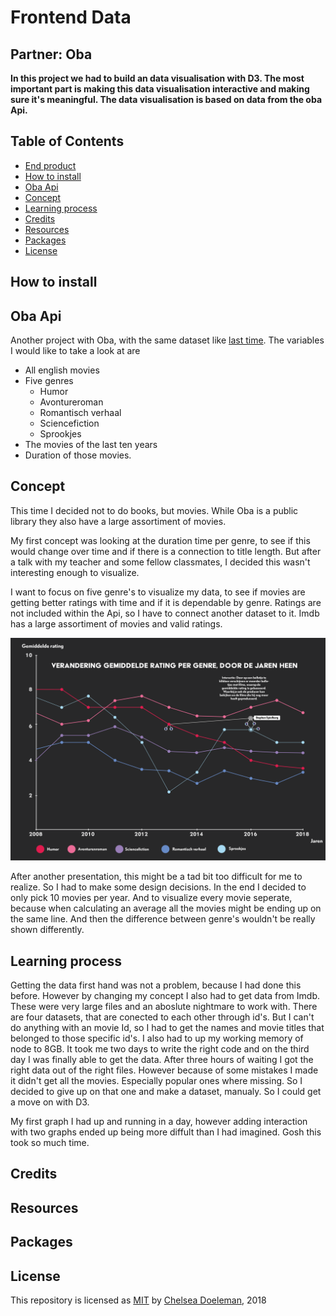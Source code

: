 # Frontend Data

## Partner: Oba 
**In this project we had to build an data visualisation with D3. The most important part is making this data visualisation interactive and making sure it's meaningful. The data visualisation is based on data from the oba Api.**


## Table of Contents
* [End product](#end-product) 
* [How to install](#how-to-install) 
* [Oba Api](#the-data) 
* [Concept](#concept)
* [Learning process](#learning-process)
* [Credits](#credits)
* [Resources](#resources)
* [Packages](#packages)
* [License](#license)

## How to install

## Oba Api

Another project with Oba, with the same dataset like [last time](). 
The variables I would like to take a look at are

* All english movies
* Five genres
    * Humor
    * Avontureroman
    * Romantisch verhaal
    * Sciencefiction
    * Sprookjes
* The movies of the last ten years
* Duration of those movies. 


## Concept

This time I decided not to do books, but movies. While Oba is a public library they also have a large assortiment of movies. 

My first concept was looking at the duration time per genre, to see if this would change over time and if there is a connection to title length. But after a talk with my teacher and some fellow classmates, I decided this wasn't interesting enough to visualize. 

I want to focus on five genre's to visualize my data, to see if movies are getting better ratings with time and if it is dependable by genre. Ratings are not included within the Api, so I have to connect another dataset to it. Imdb has a large assortiment of movies and valid ratings. 

![Visualisatie](./docs/images/Visualisatie.png)

After another presentation, this might be a tad bit too difficult for me to realize. So I had to make some design decisions. In the end I decided to only pick 10 movies per year. And to visualize every movie seperate, because when calculating an average all the movies might be ending up on the same line. And then the difference between genre's wouldn't be really shown differently. 


## Learning process

Getting the data first hand was not a problem, because I had done this before. However by changing my concept I also had to get data from Imdb. These were very large files and an aboslute nightmare to work with. There are four datasets, that are conected to each other through id's. But I can't do anything with an movie Id, so I had to get the names and movie titles that belonged to those specific id's. I also had to up my working memory of node to 8GB. It took me two days to write the right code and on the third day I was finally able to get the data. After three hours of waiting I got the right data out of the right files. However because of some mistakes I made it didn't get all the movies. Especially popular ones where missing. So I decided to give up on that one and make a dataset, manualy. So I could get a move on with D3. 

My first graph I had up and running in a day, however adding interaction with two graphs ended up being more diffult than I had imagined. Gosh this took so much time.

## Credits

## Resources

## Packages

## License
This repository is licensed as [MIT](license) by [Chelsea Doeleman](https://github.com/chelseadoeleman), 2018